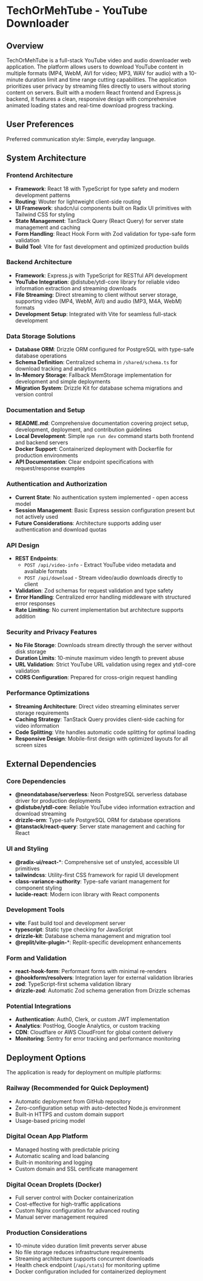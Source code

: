 # TechOrMehTube - YouTube Downloader

## Overview

TechOrMehTube is a full-stack YouTube video and audio downloader web application. The platform allows users to download YouTube content in multiple formats (MP4, WebM, AVI for video; MP3, WAV for audio) with a 10-minute duration limit and time range cutting capabilities. The application prioritizes user privacy by streaming files directly to users without storing content on servers. Built with a modern React frontend and Express.js backend, it features a clean, responsive design with comprehensive animated loading states and real-time download progress tracking.

## User Preferences

Preferred communication style: Simple, everyday language.

## System Architecture

### Frontend Architecture
- **Framework**: React 18 with TypeScript for type safety and modern development patterns
- **Routing**: Wouter for lightweight client-side routing
- **UI Framework**: shadcn/ui components built on Radix UI primitives with Tailwind CSS for styling
- **State Management**: TanStack Query (React Query) for server state management and caching
- **Form Handling**: React Hook Form with Zod validation for type-safe form validation
- **Build Tool**: Vite for fast development and optimized production builds

### Backend Architecture
- **Framework**: Express.js with TypeScript for RESTful API development
- **YouTube Integration**: @distube/ytdl-core library for reliable video information extraction and streaming downloads
- **File Streaming**: Direct streaming to client without server storage, supporting video (MP4, WebM, AVI) and audio (MP3, M4A, WebM) formats
- **Development Setup**: Integrated with Vite for seamless full-stack development

### Data Storage Solutions
- **Database ORM**: Drizzle ORM configured for PostgreSQL with type-safe database operations
- **Schema Definition**: Centralized schema in `/shared/schema.ts` for download tracking and analytics
- **In-Memory Storage**: Fallback MemStorage implementation for development and simple deployments
- **Migration System**: Drizzle Kit for database schema migrations and version control

### Documentation and Setup
- **README.md**: Comprehensive documentation covering project setup, development, deployment, and contribution guidelines
- **Local Development**: Simple `npm run dev` command starts both frontend and backend servers
- **Docker Support**: Containerized deployment with Dockerfile for production environments
- **API Documentation**: Clear endpoint specifications with request/response examples

### Authentication and Authorization
- **Current State**: No authentication system implemented - open access model
- **Session Management**: Basic Express session configuration present but not actively used
- **Future Considerations**: Architecture supports adding user authentication and download quotas

### API Design
- **REST Endpoints**: 
  - `POST /api/video-info` - Extract YouTube video metadata and available formats
  - `POST /api/download` - Stream video/audio downloads directly to client
- **Validation**: Zod schemas for request validation and type safety
- **Error Handling**: Centralized error handling middleware with structured error responses
- **Rate Limiting**: No current implementation but architecture supports addition

### Security and Privacy Features
- **No File Storage**: Downloads stream directly through the server without disk storage
- **Duration Limits**: 10-minute maximum video length to prevent abuse
- **URL Validation**: Strict YouTube URL validation using regex and ytdl-core validation
- **CORS Configuration**: Prepared for cross-origin request handling

### Performance Optimizations
- **Streaming Architecture**: Direct video streaming eliminates server storage requirements
- **Caching Strategy**: TanStack Query provides client-side caching for video information
- **Code Splitting**: Vite handles automatic code splitting for optimal loading
- **Responsive Design**: Mobile-first design with optimized layouts for all screen sizes

## External Dependencies

### Core Dependencies
- **@neondatabase/serverless**: Neon PostgreSQL serverless database driver for production deployments
- **@distube/ytdl-core**: Reliable YouTube video information extraction and download streaming
- **drizzle-orm**: Type-safe PostgreSQL ORM for database operations
- **@tanstack/react-query**: Server state management and caching for React

### UI and Styling
- **@radix-ui/react-***: Comprehensive set of unstyled, accessible UI primitives
- **tailwindcss**: Utility-first CSS framework for rapid UI development
- **class-variance-authority**: Type-safe variant management for component styling
- **lucide-react**: Modern icon library with React components

### Development Tools
- **vite**: Fast build tool and development server
- **typescript**: Static type checking for JavaScript
- **drizzle-kit**: Database schema management and migration tool
- **@replit/vite-plugin-***: Replit-specific development enhancements

### Form and Validation
- **react-hook-form**: Performant forms with minimal re-renders
- **@hookform/resolvers**: Integration layer for external validation libraries
- **zod**: TypeScript-first schema validation library
- **drizzle-zod**: Automatic Zod schema generation from Drizzle schemas

### Potential Integrations
- **Authentication**: Auth0, Clerk, or custom JWT implementation
- **Analytics**: PostHog, Google Analytics, or custom tracking
- **CDN**: Cloudflare or AWS CloudFront for global content delivery
- **Monitoring**: Sentry for error tracking and performance monitoring

## Deployment Options

The application is ready for deployment on multiple platforms:

### Railway (Recommended for Quick Deployment)
- Automatic deployment from GitHub repository
- Zero-configuration setup with auto-detected Node.js environment
- Built-in HTTPS and custom domain support
- Usage-based pricing model

### Digital Ocean App Platform
- Managed hosting with predictable pricing
- Automatic scaling and load balancing
- Built-in monitoring and logging
- Custom domain and SSL certificate management

### Digital Ocean Droplets (Docker)
- Full server control with Docker containerization
- Cost-effective for high-traffic applications
- Custom Nginx configuration for advanced routing
- Manual server management required

### Production Considerations
- 10-minute video duration limit prevents server abuse
- No file storage reduces infrastructure requirements
- Streaming architecture supports concurrent downloads
- Health check endpoint (`/api/stats`) for monitoring uptime
- Docker configuration included for containerized deployment